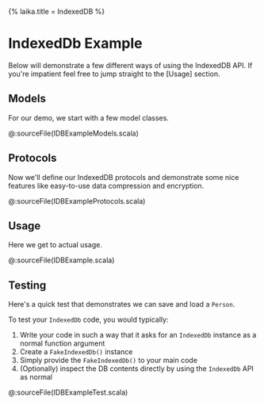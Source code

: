 {% laika.title = IndexedDB %}

IndexedDb Example
=================

Below will demonstrate a few different ways of using the IndexedDB API.
If you're impatient feel free to jump straight to the [Usage] section.

## Models

For our demo, we start with a few model classes.

@:sourceFile(IDBExampleModels.scala)

## Protocols

Now we'll define our IndexedDB protocols and demonstrate some nice features like
easy-to-use data compression and encryption.

@:sourceFile(IDBExampleProtocols.scala)

## Usage

Here we get to actual usage.

@:sourceFile(IDBExample.scala)

## Testing

Here's a quick test that demonstrates we can save and load a `Person`.

To test your `IndexedDb` code, you would typically:

1. Write your code in such a way that it asks for an `IndexedDb` instance as a normal function argument
2. Create a `FakeIndexedDb()` instance
3. Simply provide the `FakeIndexedDb()` to your main code
4. (Optionally) inspect the DB contents directly by using the `IndexedDb` API as normal

@:sourceFile(IDBExampleTest.scala)
